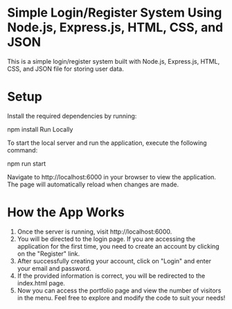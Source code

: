 # Simple Login/Register System Using Node.js, Express.js, HTML, CSS, and JSON

This is a simple login/register system built with Node.js, Express.js, HTML, CSS, and JSON file for storing user data.

# Setup

Install the required dependencies by running:

npm install
Run Locally

To start the local server and run the application, execute the following command:

npm run start

Navigate to http://localhost:6000 in your browser to view the application. The page will automatically reload when changes are made.

# How the App Works

1. Once the server is running, visit http://localhost:6000.
2. You will be directed to the login page. If you are accessing the application for the first time, you need to create an account by clicking on the "Register" link.
3. After successfully creating your account, click on "Login" and enter your email and password.
4. If the provided information is correct, you will be redirected to the index.html page.
5. Now you can access the portfolio page and view the number of visitors in the menu.
Feel free to explore and modify the code to suit your needs!